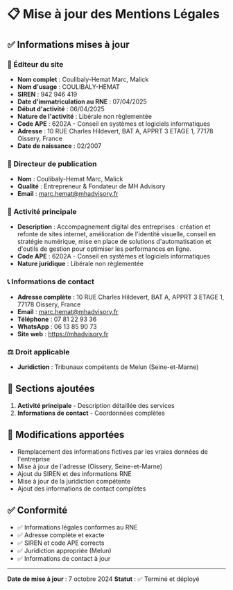 # 📋 Mise à jour des Mentions Légales

## ✅ Informations mises à jour

### 🏢 Éditeur du site
- **Nom complet** : Coulibaly-Hemat Marc, Malick
- **Nom d'usage** : COULIBALY-HEMAT
- **SIREN** : 942 946 419
- **Date d'immatriculation au RNE** : 07/04/2025
- **Début d'activité** : 06/04/2025
- **Nature de l'activité** : Libérale non règlementée
- **Code APE** : 6202A - Conseil en systèmes et logiciels informatiques
- **Adresse** : 10 RUE Charles Hildevert, BAT A, APPRT 3 ETAGE 1, 77178 Oissery, France
- **Date de naissance** : 02/2007

### 👤 Directeur de publication
- **Nom** : Coulibaly-Hemat Marc, Malick
- **Qualité** : Entrepreneur & Fondateur de MH Advisory
- **Email** : marc.hemat@mhadvisory.fr

### 🎯 Activité principale
- **Description** : Accompagnement digital des entreprises : création et refonte de sites internet, amélioration de l'identité visuelle, conseil en stratégie numérique, mise en place de solutions d'automatisation et d'outils de gestion pour optimiser les performances en ligne.
- **Code APE** : 6202A - Conseil en systèmes et logiciels informatiques
- **Nature juridique** : Libérale non règlementée

### 📞 Informations de contact
- **Adresse complète** : 10 RUE Charles Hildevert, BAT A, APPRT 3 ETAGE 1, 77178 Oissery, France
- **Email** : marc.hemat@mhadvisory.fr
- **Téléphone** : 07 81 22 93 36
- **WhatsApp** : 06 13 85 90 73
- **Site web** : https://mhadvisory.fr

### ⚖️ Droit applicable
- **Juridiction** : Tribunaux compétents de Melun (Seine-et-Marne)

## 🔄 Sections ajoutées
1. **Activité principale** - Description détaillée des services
2. **Informations de contact** - Coordonnées complètes

## 📍 Modifications apportées
- Remplacement des informations fictives par les vraies données de l'entreprise
- Mise à jour de l'adresse (Oissery, Seine-et-Marne)
- Ajout du SIREN et des informations RNE
- Mise à jour de la juridiction compétente
- Ajout des informations de contact complètes

## ✅ Conformité
- ✅ Informations légales conformes au RNE
- ✅ Adresse complète et exacte
- ✅ SIREN et code APE corrects
- ✅ Juridiction appropriée (Melun)
- ✅ Informations de contact à jour

---
**Date de mise à jour** : 7 octobre 2024
**Statut** : ✅ Terminé et déployé

